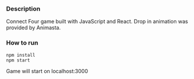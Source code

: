 ### Description
Connect Four game built with JavaScript and React. Drop in animation was provided by Animasta.

### How to run
```
npm install
npm start
```
Game will start on localhost:3000